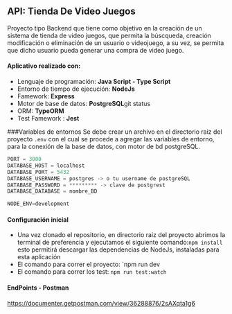 ##  API: Tienda De Video Juegos
Proyecto tipo Backend que tiene como objetivo en la creación de un sistema de tienda de video juegos,  que permita la búscqueda, creación modificación o eliminación de un usuario o videojuego, a su vez, se permita que dicho usuario pueda generar una compra de video juego.


####  Aplicativo realizado con:

- Lenguaje de programación: **Java Script - Type Script**
- Entorno de tiempo de ejecución: **NodeJs**
- Famework: **Express**
- Motor de base de datos: **PostgreSQL**git status
- ORM: **TypeORM**
- Test Famework : **Jest**

                    
###Variables de entornos
Se debe crear un archivo en el directorio raiz del proyecto `.env`  con el cual se procede a agregar las variables de entorno, para la conexión de la base de datos, con motor de bd postgreSQL.

```javascript
PORT = 3000
DATABASE_HOST = localhost
DATABASE_PORT = 5432
DATABASE_USERNAME = postgres -> o tu username de postgreSQL
DATABASE_PASSWORD = ********* -> clave de postgrest
DATABASE_DATABASE = nombre_BD

NODE_ENV=development

```
####  Configuración inicial
- Una vez clonado el repositorio, en directorio raiz del proyecto abrimos la terminal de preferencia y ejecutamos el siguiente comando:`npm install` esto permitirá descargar las dependencias de NodeJs, instaladas para esta aplicación
- El comando para correr el proyecto: `npm run dev
- El comando para correr los test: `npm run test:watch`


####  EndPoints - Postman
https://documenter.getpostman.com/view/36288876/2sAXqta1g6

